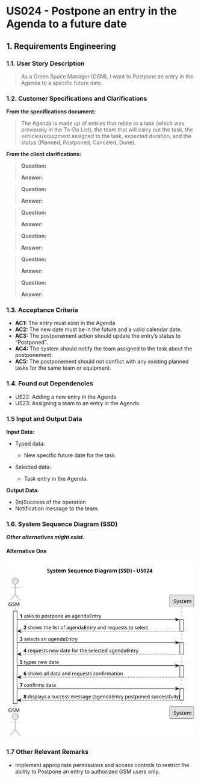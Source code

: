 # US024 - Postpone an entry in the Agenda to a future date

## 1. Requirements Engineering

### 1.1. User Story Description

> As a Green Space Manager (GSM), I want to Postpone an entry in the Agenda to a specific future date.

### 1.2. Customer Specifications and Clarifications 

**From the specifications document:**

> The Agenda is made up of entries that relate to a task (which was previously in the To-Do List), the team that will 
> carry out the task, the vehicles/equipment assigned to the task, expected duration, and the status (Planned, Postponed, Canceled, Done).

**From the client clarifications:**

> **Question:** 
> 
> **Answer:** 

> **Question:** 
> 
> **Answer:** 

> **Question:** 
> 
> **Answer:** 

> **Question:** 
> 
> **Answer:**

> **Question:** 
> 
> **Answer:** 
 
> **Question:** 
> 
> **Answer:** 


### 1.3. Acceptance Criteria

* **AC1:** The entry must exist in the Agenda
* **AC2:** The new date must be in the future and a valid calendar date.
* **AC3:** The postponement action should update the entry’s status to “Postponed”.
* **AC4:** The system should notify the team assigned to the task about the postponement.
* **AC5:** The postponement should not conflict with any existing planned tasks for the same team or equipment.

### 1.4. Found out Dependencies

* US22: Adding a new entry in the Agenda
* US23: Assigning a team to an entry in the Agenda.

### 1.5 Input and Output Data

**Input Data:**

* Typed data:
    * New specific future date for the task
	
* Selected data:
    * Task entry in the Agenda.

**Output Data:**

* (In)Success of the operation
* Notification message to the team.

### 1.6. System Sequence Diagram (SSD)

**_Other alternatives might exist._**

#### Alternative One

![System Sequence Diagram - Alternative One](svg/us024-system-sequence-diagram-alternative-one.svg)

### 1.7 Other Relevant Remarks

* Implement appropriate permissions and access controls to restrict the ability to Postpone an entry to authorized GSM users only.